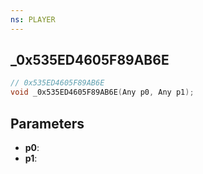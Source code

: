 ```yaml
---
ns: PLAYER
---
```

## _0x535ED4605F89AB6E

```c
// 0x535ED4605F89AB6E
void _0x535ED4605F89AB6E(Any p0, Any p1);
```

## Parameters
* **p0**:
* **p1**:
